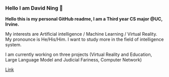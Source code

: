 ### Hello I am David Ning 👋
**Hello this is my personal GitHub readme, I am a Third year CS major @UC, Irvine.**

My interests are Artificial intelligence / Machine Learning / Virtual Reality.
My pronounce is He/His/Him. I want to study more in the field of intelligence system.

I am currently working on three projects (Virtual Reality and Education, Large Language Model and Judicial Fariness, Computer Network)

[Link](https://github.com/Zotman03)
<!--
**Zotman03/Zotman03** is a ✨ _special_ ✨ repository because its `README.md` (this file) appears on your GitHub profile.

Here are some ideas to get you started:

- 🔭 I’m currently working on ...
- 🌱 I’m currently learning ...
- 👯 I’m looking to collaborate on ...
- 🤔 I’m looking for help with ...
- 💬 Ask me about ...
- 📫 How to reach me: ...
- 😄 Pronouns: ...
- ⚡ Fun fact: ...
-->
